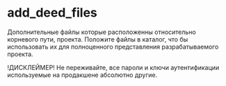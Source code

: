 # add_deed_files

Дополнительные файлы которые расположенны относительно корневого пути, проекта.
Положите файлы в каталог, что бы использовать их для полноценного представления разрабатываемого проекта.

!ДИСКЛЕЙМЕР!
Не переживайте, все пароли и ключи аутентификации используемые на продакшене абсолютно другие.
